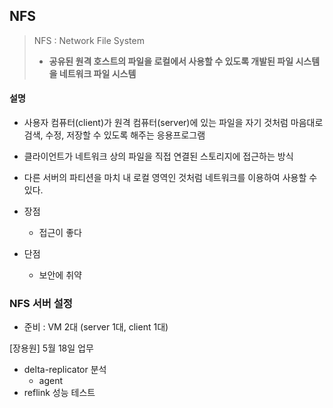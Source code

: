 ## NFS

> NFS : Network File System
>
> - **공유된 원격 호스트의 파일을 로컬에서 사용할 수 있도록 개발된 파일 시스템을 네트워크 파일 시스템**

#### 설명

- 사용자 컴퓨터(client)가 원격 컴퓨터(server)에 있는 파일을 자기 것처럼 마음대로 검색, 수정, 저장할 수 있도록 해주는 응용프로그램
- 클라이언트가 네트워크 상의 파일을 직접 연결된 스토리지에 접근하는 방식
- 다른 서버의 파티션을 마치 내 로컬 영역인 것처럼 네트워크를 이용하여 사용할 수 있다.



- 장점
  - 접근이 좋다
- 단점
  - 보안에 취약



 ### NFS 서버 설정

- 준비 : VM 2대 (server 1대, client 1대)



[장용원] 5월 18일 업무

- delta-replicator 분석
  - agent
- reflink 성능 테스트